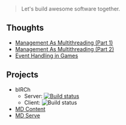 > Let's build awesome software together.

## Thoughts
 - [Management As Multithreading (Part 1)](thoughts/management-as-multithreading.html)
 - [Management As Multithreading (Part 2)](thoughts/management-as-multithreading-part-2.html)
 - [Event Handling in Games](thoughts/event-handling-in-games.html)

## Projects
 - bIRCh
    - Server: [![Build status](https://ci.appveyor.com/api/projects/status/h4h3incyjd43s35v?svg=true)](https://ci.appveyor.com/project/uatec/birch-server)
    - Client: ![Build status](https://ci.appveyor.com/api/projects/status/k1t2im6d0b3l4e9b/branch/master?svg=true)
 - [MD Content](https://github.com/hidef/mdcontent)
 - [MD Serve](https://github.com/hidef/mdserve)
